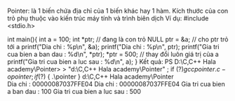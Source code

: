 Pointer: là 1 biến chứa địa chỉ của 1 biến khác hay 1 hàm. Kích thước của con trỏ phụ thuộc vào kiến trúc máy tính và trình biên dịch 
Ví dụ: 
#include <stdio.h>

int main(){
int a = 100;
int *ptr; // đang là con trỏ NULL
ptr = &a; // cho ptr trỏ tới a
printf("Dia chi : %p\n", &a);
printf("Dia chi : %p\n", ptr);
printf("Gia tri cua bien a ban dau : %d\n", *ptr);
*ptr = 500; // thay đổi luôn giá trị của a
printf("Gia tri cua bien a luc sau : %d\n", a);
}
Kết quả:
PS D:\C,C++ Hala academy\Pointer>                                                                                                                        > "d:\C,C++ Hala academy\Pointer\" ; if ($?) { gcc pointer.c -o pointer } ; if ($?) { .\pointer }
d:\C,C++ Hala academy\Pointer\
Dia chi : 00000087037FFE04
Dia chi : 00000087037FFE04
Gia tri cua bien a ban dau : 100
Gia tri cua bien a luc sau : 500
